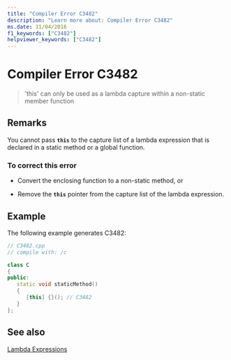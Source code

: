 ```yaml
---
title: "Compiler Error C3482"
description: "Learn more about: Compiler Error C3482"
ms.date: 11/04/2016
f1_keywords: ["C3482"]
helpviewer_keywords: ["C3482"]
---
```

# Compiler Error C3482

> 'this' can only be used as a lambda capture within a non-static member function

## Remarks

You cannot pass **`this`** to the capture list of a lambda expression that is declared in a static method or a global function.

### To correct this error

- Convert the enclosing function to a non-static method, or

- Remove the **`this`** pointer from the capture list of the lambda expression.

## Example

The following example generates C3482:

```cpp
// C3482.cpp
// compile with: /c

class C
{
public:
   static void staticMethod()
   {
      [this] {}(); // C3482
   }
};
```

## See also

[Lambda Expressions](../../cpp/lambda-expressions-in-cpp.md)
